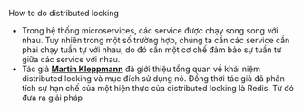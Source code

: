  How to do distributed locking
 - Trong hệ thống microservices, các service được chạy song song với nhau. Tuy nhiên trong một số trường hợp, chúng ta cần các service cần phải chạy tuần tự với nhau, do đó cần một cơ chế đảm bảo sự tuần tự giữa các service với nhau. 
 - Tác giả **[Martin Kleppmann](https://martin.kleppmann.com/ "Home")** đã giới thiệu tổng quan về khái niệm distributed locking và mục đích sử dụng nó.  Đồng thời tác giả đã phân tích sự hạn chế của một hiện thực của distributed locking là Redis. Từ đó đưa ra giải pháp 
<!--stackedit_data:
eyJoaXN0b3J5IjpbLTE2MTQ0MDM4NjUsLTIwODg3NDY2MTIsMT
U4MDE0Nzc0OCwtMTcyMTg4ODQwMF19
-->